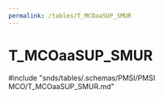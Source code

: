 ```yaml
---
permalink: /tables/T_MCOaaSUP_SMUR
---
```

# T\_MCOaaSUP\_SMUR
<!-- SPDX-License-Identifier: MPL-2.0 -->

<!-- ATTENTION : Ne pas supprimer ou modifier la ligne ci-dessous -->
#include "snds/tables/.schemas/PMSI/PMSI MCO/T_MCOaaSUP_SMUR.md"
<!-- ATTENTION : Ne pas supprimer ou modifier la ligne ci-dessus -->

